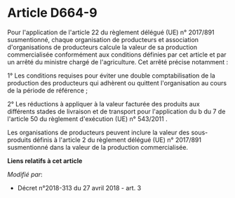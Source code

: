 # Article D664-9

Pour l'application de l'article 22 du règlement délégué (UE) n° 2017/891 susmentionné, chaque organisation de producteurs et
association d'organisations de producteurs calcule la valeur de sa production commercialisée conformément aux conditions
définies par cet article et par un arrêté du ministre chargé de l'agriculture. Cet arrêté précise notamment :

1° Les conditions requises pour éviter une double comptabilisation de la production des producteurs qui adhèrent ou quittent
l'organisation au cours de la période de référence ;

2° Les réductions à appliquer à la valeur facturée des produits aux différents stades de livraison et de transport pour
l'application du b du 7 de l'article 50 du règlement d'exécution (UE) n° 543/2011 .

Les organisations de producteurs peuvent inclure la valeur des sous-produits définis à l'article 2 du règlement délégué (UE)
n° 2017/891 susmentionné dans la valeur de la production commercialisée.

**Liens relatifs à cet article**

_Modifié par_:

  - Décret n°2018-313 du 27 avril 2018 - art. 3
